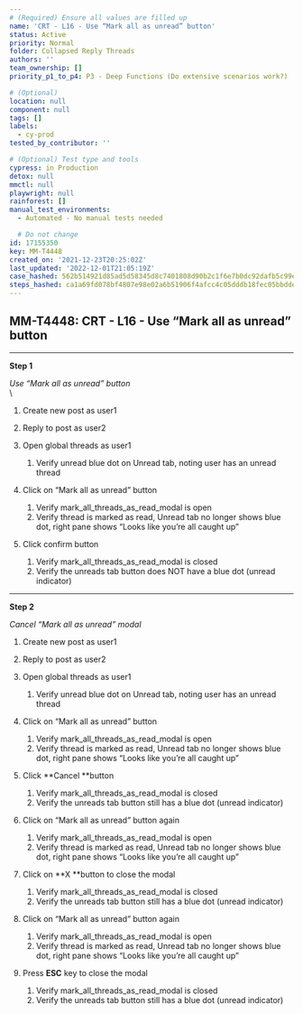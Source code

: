 ```yaml
---
# (Required) Ensure all values are filled up
name: 'CRT - L16 - Use “Mark all as unread” button'
status: Active
priority: Normal
folder: Collapsed Reply Threads
authors: ''
team_ownership: []
priority_p1_to_p4: P3 - Deep Functions (Do extensive scenarios work?)

# (Optional)
location: null
component: null
tags: []
labels:
  - cy-prod
tested_by_contributor: ''

# (Optional) Test type and tools
cypress: in Production
detox: null
mmctl: null
playwright: null
rainforest: []
manual_test_environments:
  - Automated - No manual tests needed

  # Do not change
id: 17155350
key: MM-T4448
created_on: '2021-12-23T20:25:02Z'
last_updated: '2022-12-01T21:05:19Z'
case_hashed: 562b514921d85ad5d58345d8c7401808d90b2c1f6e7b0dc92dafb5c99e53e5525fd47cff4fb0ec0b7c81b367b6598566
steps_hashed: ca1a69fd078bf4807e98e02a6b51906f4afcc4c05dddb18fec05bbdde89b088986b3fabe325a990f0cf18e6ed0c57288
---
```


<!-- (Auto-generated) Based on frontmatter's "key" and "name" -->

## MM-T4448: CRT - L16 - Use “Mark all as unread” button

---

**Step 1**

_Use “Mark all as unread” button_\
\\

1. Create new post as user1

2. Reply to post as user2

3. Open global threads as user1

   1. Verify unread blue dot on Unread tab, noting user has an unread thread

4. Click on “Mark all as unread” button

   1. Verify mark\_all\_threads\_as\_read\_modal is open
   2. Verify thread is marked as read, Unread tab no longer shows blue dot, right pane shows “Looks like you’re all caught up”

5. Click confirm button

   1. Verify mark\_all\_threads\_as\_read\_modal is closed
   2. Verify the unreads tab button does NOT have a blue dot (unread indicator)

---

**Step 2**

_Cancel “Mark all as unread” modal_

1. Create new post as user1

2. Reply to post as user2

3. Open global threads as user1

   1. Verify unread blue dot on Unread tab, noting user has an unread thread

4. Click on “Mark all as unread” button

   1. Verify mark\_all\_threads\_as\_read\_modal is open
   2. Verify thread is marked as read, Unread tab no longer shows blue dot, right pane shows “Looks like you’re all caught up”

5. Click \*\*Cancel \*\*button

   1. Verify mark\_all\_threads\_as\_read\_modal is closed
   2. Verify the unreads tab button still has a blue dot (unread indicator)

6. Click on “Mark all as unread” button again

   1. Verify mark\_all\_threads\_as\_read\_modal is open
   2. Verify thread is marked as read, Unread tab no longer shows blue dot, right pane shows “Looks like you’re all caught up”

7. Click on \*\*X \*\*button to close the modal

   1. Verify mark\_all\_threads\_as\_read\_modal is closed
   2. Verify the unreads tab button still has a blue dot (unread indicator)

8. Click on “Mark all as unread” button again

   1. Verify mark\_all\_threads\_as\_read\_modal is open
   2. Verify thread is marked as read, Unread tab no longer shows blue dot, right pane shows “Looks like you’re all caught up”

9. Press **ESC** key to close the modal

   1. Verify mark\_all\_threads\_as\_read\_modal is closed
   2. Verify the unreads tab button still has a blue dot (unread indicator)
